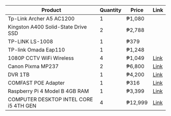 | Product       | Quantity  | Price | Link |
| ------------- | ------------- | ------------- | ------------- | 
| Tp-Link Archer A5 AC1200  | 1  | ₱1,080 | []() |
|  Kingston A400 Solid-State Drive SSD  | 2  | ₱2,788 | []() |
| TP-LINK LS-1008 | 1 | ₱379 | []() |
| TP-link Omada Eap110 | 1 | ₱1,248 | []() |
| 1080P CCTV WiFi Wireless | 4 | ₱1,049 | [Link](https://shopee.ph/1080P-CCTV-WiFi-Wireless-ip-camera-Security-Video-ipcam-i.102443022.1919753758) |
| Canon Pixma MP237 | 2 | ₱6,800 | [Link](https://shopee.ph/Canon-Pixma-MP237-and-MP287-printer-scanner-and-xerox-with-CISS-i.79251728.1592098169) |
| DVR 1TB | 1 | ₱4,200 | [Link](https://shopee.ph/4CH-2mp-CCTV-DVR-5-In-1-AHD-TVI-CVI-XVI-CVBS-h.264-Video-Recorder-UME-8104NH-i.14596555.1765860955) |
| COMFAST POE Adapter | 1 | ₱316 | [Link](https://shopee.ph/COMFAST-POE-Adapter-For-Router-Repeater-24V-0.5A-48V-0.5A-48V-0.32A-i.395437934.8444667519) |
| Raspberry Pi 4 Model B 4GB RAM | 1 | ₱3,399 | [Link](https://shopee.ph/Raspberry-Pi-4-Model-B-2GB-4GB-8GB-RAM-i.18252381.2705276415) |
| COMPUTER DESKTOP INTEL CORE i5 4TH GEN | 4 | ₱12,999 | [Link](https://shopee.ph/COMPUTER-DESKTOP-INTEL-CORE-i5-4TH-GEN-COMPLETE-PACKAGE-i.14954746.6143710113) |
